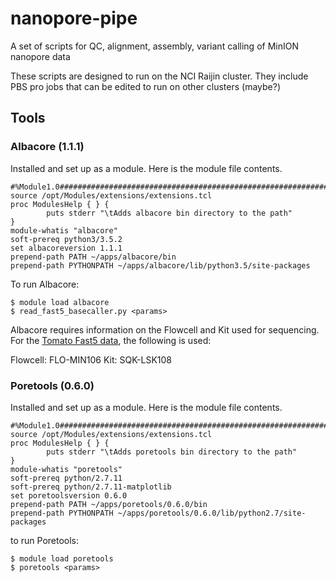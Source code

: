 # nanopore-pipe
A set of scripts for QC, alignment, assembly, variant calling of MinION nanopore data

These scripts are designed to run on the NCI Raijin cluster. They include PBS pro jobs that can be edited to run on other clusters (maybe?)

## Tools

### Albacore (1.1.1)
Installed and set up as a module. Here is the module file contents.
```
#%Module1.0#####################################################################
source /opt/Modules/extensions/extensions.tcl
proc ModulesHelp { } {
        puts stderr "\tAdds albacore bin directory to the path"
}
module-whatis "albacore"
soft-prereq python3/3.5.2
set albacoreversion 1.1.1
prepend-path PATH ~/apps/albacore/bin
prepend-path PYTHONPATH ~/apps/albacore/lib/python3.5/site-packages
```

To run Albacore:
```
$ module load albacore
$ read_fast5_basecaller.py <params>
```

Albacore requires information on the Flowcell and Kit used for sequencing. For the [Tomato Fast5  data](http://www.plabipd.de/portal/solanum-pennellii "Download here"), the following is used:

Flowcell: FLO-MIN106
Kit: SQK-LSK108

### Poretools (0.6.0)
Installed and set up as a module. Here is the module file contents.
```
#%Module1.0#####################################################################
source /opt/Modules/extensions/extensions.tcl
proc ModulesHelp { } {
        puts stderr "\tAdds poretools bin directory to the path"
}
module-whatis "poretools"
soft-prereq python/2.7.11
soft-prereq python/2.7.11-matplotlib
set poretoolsversion 0.6.0
prepend-path PATH ~/apps/poretools/0.6.0/bin
prepend-path PYTHONPATH ~/apps/poretools/0.6.0/lib/python2.7/site-packages
```

to run Poretools:
```
$ module load poretools
$ poretools <params>
```
